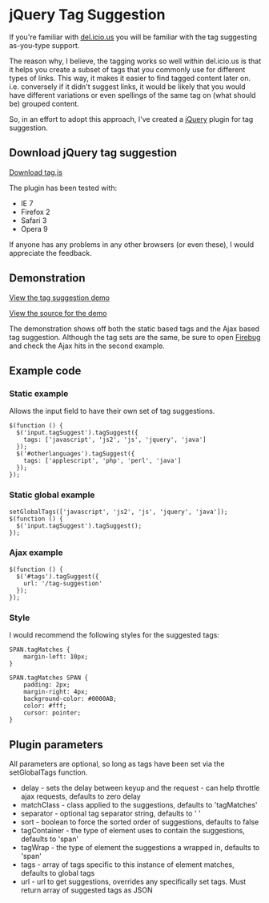 # jQuery Tag Suggestion

If you're familiar with [del.icio.us](http://del.icio.us/remy.sharp?url=http%3A%2F%2Fremysharp.com%2F&title=remy%20sharp's%20b%3Alog&v=4) you will be familiar with the tag suggesting as-you-type support.

The reason why, I believe, the tagging works so well within del.icio.us is that it helps you create a subset of tags that you commonly use for different types of links.  This way, it makes it easier to find tagged content later on. i.e. conversely if it didn't suggest links, it would be likely that you would have different variations or even spellings of the same tag on (what should be) grouped content.

So, in an effort to adopt this approach, I've created a [jQuery](http://jquery.com) plugin for tag suggestion.


<!--more-->

## Download jQuery tag suggestion

[Download tag.js](/downloads/tag.js)

The plugin has been tested with:

* IE 7
* Firefox 2
* Safari 3
* Opera 9

If anyone has any problems in any other browsers (or even these), I would appreciate the feedback.

## Demonstration

[View the tag suggestion demo](http://remysharp.com/wp-content/uploads/2007/12/tagging.php)

[View the source for the demo](http://remysharp.com/downloads/tagging.php)

The demonstration shows off both the static based tags and the Ajax based tag suggestion.  Although the tag sets are the same, be sure to open [Firebug](http://getfirebug.com) and check the Ajax hits in the second example.

## Example code

### Static example

Allows the input field to have their own set of tag suggestions.

<pre><code class="prettyprint">$(function () {
  $('input.tagSuggest').tagSuggest({
    tags: ['javascript', 'js2', 'js', 'jquery', 'java']
  });
  $('#otherlanguages').tagSuggest({
    tags: ['applescript', 'php', 'perl', 'java']
  });
});</code></pre>

### Static global example
<script src="/js/prettify.packed.js" type="text/javascript" charset="utf-8"></script>
<pre><code class="prettyprint">setGlobalTags(['javascript', 'js2', 'js', 'jquery', 'java']);
$(function () {
  $('input.tagSuggest').tagSuggest();
});</code></pre>

### Ajax example

<pre><code class="prettyprint">$(function () {
  $('#tags').tagSuggest({
    url: '/tag-suggestion'
  });
});</code></pre>

### Style

I would recommend the following styles for the suggested tags:

<pre><code class="prettyprint">SPAN.tagMatches {
    margin-left: 10px;
}

SPAN.tagMatches SPAN {
    padding: 2px;
    margin-right: 4px;
    background-color: #0000AB;
    color: #fff;
    cursor: pointer;
}</code></pre>

## Plugin parameters

All parameters are optional, so long as tags have been set via the setGlobalTags function.

* delay - sets the delay between keyup and the request - can help throttle ajax requests, defaults to zero delay
* matchClass - class applied to the suggestions, defaults to 'tagMatches'
* separator - optional tag separator string, defaults to ' '
* sort - boolean to force the sorted order of suggestions, defaults to false
* tagContainer - the type of element uses to contain the suggestions, defaults to 'span'
* tagWrap - the type of element the suggestions a wrapped in, defaults to 'span'
* tags - array of tags specific to this instance of element matches, defaults to global tags
* url - url to get suggestions, overrides any specifically set tags.  Must return array of suggested tags as JSON